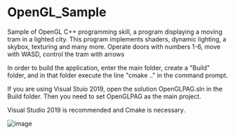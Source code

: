 # OpenGL_Sample
Sample of OpenGL C++ programming skill, a program displaying a moving tram in a lighted city. This program implements shaders, dynamic lighting, a skybox, texturing and many more. Operate doors with numbers 1-6, move with WASD, control the tram with arrows

In order to build the application, enter the main folder, create a "Build" folder, and in that folder execute the line "cmake .." in the command prompt.

If you are using Visual Stuio 2019, open the solution OpenGLPAG.sln in the Build folder. Then you need to set OpenGLPAG as the main project.

Visual Studio 2019 is recommended and Cmake is necessary.

![image](https://user-images.githubusercontent.com/67733371/196014547-1d2892de-d742-4307-9332-7538f31bdbce.png)

